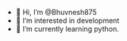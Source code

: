 - 👋 Hi, I’m @Bhuvnesh875
- 👀 I’m interested in development
- 🌱 I’m currently learning python.
<!--- 📫 How to reach me ...-->

<!---
Bhuvnesh875/Bhuvnesh875 is a ✨ special ✨ repository because its `README.md` (this file) appears on your GitHub profile.
You can click the Preview link to take a look at your changes.
--->
